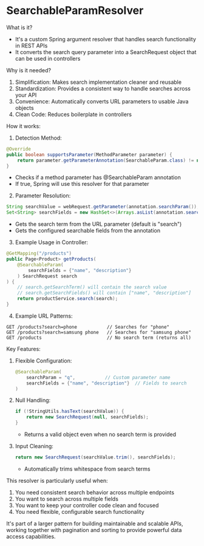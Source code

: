 # SearchableParamResolver

What is it?
- It's a custom Spring argument resolver that handles search functionality in REST APIs
- It converts the search query parameter into a SearchRequest object that can be used in controllers

Why is it needed?
1. Simplification: Makes search implementation cleaner and reusable
2. Standardization: Provides a consistent way to handle searches across your API
3. Convenience: Automatically converts URL parameters to usable Java objects
4. Clean Code: Reduces boilerplate in controllers

How it works:

1. Detection Method:
```java
@Override
public boolean supportsParameter(MethodParameter parameter) {
    return parameter.getParameterAnnotation(SearchableParam.class) != null;
}
```
- Checks if a method parameter has @SearchableParam annotation
- If true, Spring will use this resolver for that parameter

2. Parameter Resolution:
```java
String searchValue = webRequest.getParameter(annotation.searchParam());
Set<String> searchFields = new HashSet<>(Arrays.asList(annotation.searchFields()));
```
- Gets the search term from the URL parameter (default is "search")
- Gets the configured searchable fields from the annotation

3. Example Usage in Controller:
```java
@GetMapping("/products")
public Page<Product> getProducts(
    @SearchableParam(
        searchFields = {"name", "description"}
    ) SearchRequest search
) {
    // search.getSearchTerm() will contain the search value
    // search.getSearchFields() will contain ["name", "description"]
    return productService.search(search);
}
```

4. Example URL Patterns:
```
GET /products?search=phone           // Searches for "phone"
GET /products?search=samsung phone   // Searches for "samsung phone"
GET /products                        // No search term (returns all)
```

Key Features:
1. Flexible Configuration:
   ```java
   @SearchableParam(
       searchParam = "q",           // Custom parameter name
       searchFields = {"name", "description"}  // Fields to search
   )
   ```

2. Null Handling:
   ```java
   if (!StringUtils.hasText(searchValue)) {
       return new SearchRequest(null, searchFields);
   }
   ```
    - Returns a valid object even when no search term is provided

3. Input Cleaning:
   ```java
   return new SearchRequest(searchValue.trim(), searchFields);
   ```
    - Automatically trims whitespace from search terms

This resolver is particularly useful when:
1. You need consistent search behavior across multiple endpoints
2. You want to search across multiple fields
3. You want to keep your controller code clean and focused
4. You need flexible, configurable search functionality

It's part of a larger pattern for building maintainable and scalable APIs, working together with pagination and sorting to provide powerful data access capabilities.